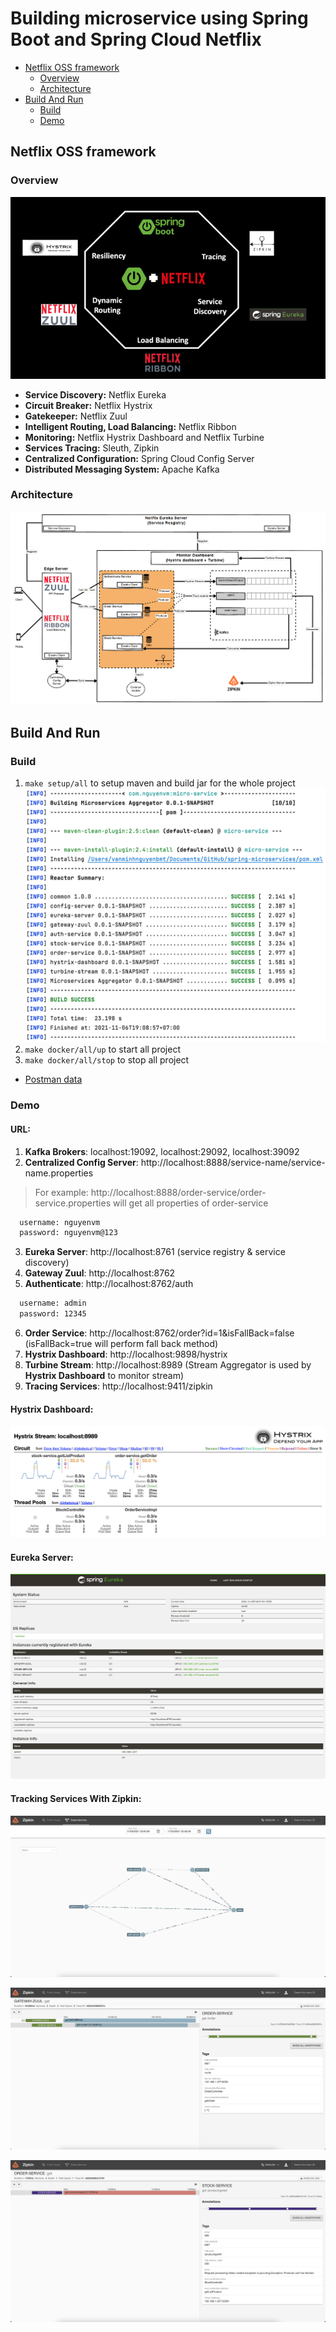 # Building microservice using Spring Boot and Spring Cloud Netflix

- [Netflix OSS framework](#netflix-oss-framework)
  - [Overview](#overview)
  - [Architecture](#architecture)
- [Build And Run](#build-and-run)
  - [Build](#build)
  - [Demo](#demo)

## Netflix OSS framework

### Overview
![Netflix OSS's ecosystem](docs/images/netflix-oss-framework.png)

- **Service Discovery:** Netflix Eureka
- **Circuit Breaker:** Netflix Hystrix
- **Gatekeeper:** Netflix Zuul
- **Intelligent Routing, Load Balancing:** Netflix Ribbon
- **Monitoring:** Netflix Hystrix Dashboard and Netflix Turbine
- **Services Tracing:** Sleuth, Zipkin
- **Centralized Configuration:** Spring Cloud Config Server
- **Distributed Messaging System:** Apache Kafka

### Architecture
![Netflix OSS's architecture](docs/images/netflix-oss-architecture.png)

## Build And Run
### Build
1. `make setup/all` to setup maven and build jar for the whole project
   ![Build output](docs/images/build-output.png)
2. `make docker/all/up` to start all project
3. `make docker/all/stop` to stop all project
- [Postman data](docs/spring-microservices.postman_collection.json)

### Demo
#### URL:
1. **Kafka Brokers**: localhost:19092, localhost:29092, localhost:39092
2. **Centralized Config Server**: http://localhost:8888/service-name/service-name.properties
  >For example: http://localhost:8888/order-service/order-service.properties will get all properties of order-service
  ```bash
    username: nguyenvm
    password: nguyenvm@123
  ```
3. **Eureka Server**: http://localhost:8761 (service registry & service discovery)
4. **Gateway Zuul**: http://localhost:8762
5. **Authenticate**: http://localhost:8762/auth
  ```bash
    username: admin
    password: 12345
  ```
6. **Order Service**: http://localhost:8762/order?id=1&isFallBack=false (isFallBack=true will perform fall back method)
7. **Hystrix Dashboard**: http://localhost:9898/hystrix
8. **Turbine Stream**: http://localhost:8989 (Stream Aggregator is used by **Hystrix Dashboard** to monitor stream)
9. **Tracing Services**: http://localhost:9411/zipkin

#### Hystrix Dashboard:
![Hystrix Dashboard](docs/images/hystrix-stream.png)
#### Eureka Server:
![Eureka Server](docs/images/eureka-server.png)

#### Tracking Services With Zipkin:
![zipkin-dependencies](docs/images/zipkin-dependencies.png)

![zipkin-trace-success](docs/images/zipkin-trace-success.png)

![zipkin-trace-failure](docs/images/zipkin-trace-failure.png)